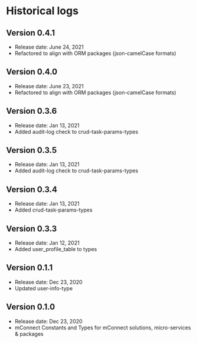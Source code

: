 # Historical logs

## Version 0.4.1

- Release date: June 24, 2021
- Refactored to align with ORM packages (json-camelCase formats)


## Version 0.4.0

- Release date: June 23, 2021
- Refactored to align with ORM packages (json-camelCase formats)


## Version 0.3.6

- Release date: Jan 13, 2021
- Added audit-log check to crud-task-params-types



## Version 0.3.5

- Release date: Jan 13, 2021
- Added audit-log check to crud-task-params-types

## Version 0.3.4

- Release date: Jan 13, 2021
- Added crud-task-params-types

## Version 0.3.3

- Release date: Jan 12, 2021
- Added user_profile_table to types

## Version 0.1.1

- Release date: Dec 23, 2020
- Updated user-info-type

## Version 0.1.0

- Release date: Dec 23, 2020
- mConnect Constants and Types for mConnect solutions, micro-services & packages
